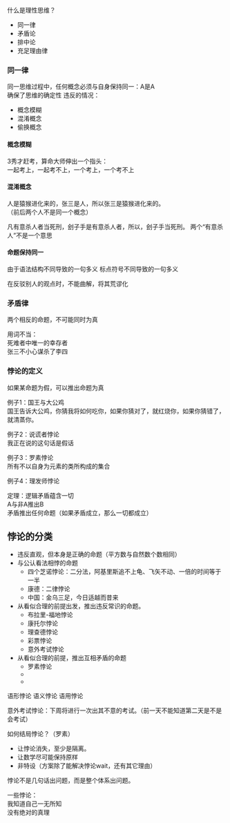 什么是理性思维？  


- 同一律
- 矛盾论
- 排中论
- 充足理由律


### 同一律
同一思维过程中，任何概念必须与自身保持同一：A是A  
确保了思维的确定性
违反的情况：  
-  概念模糊
-  混淆概念
-  偷换概念



#### 概念模糊
3秀才赶考，算命大师伸出一个指头：  
一起考上，一起考不上，一个考上，一个考不上  


#### 混淆概念
人是猿猴进化来的，张三是人，所以张三是猿猴进化来的。  
（前后两个人不是同一个概念）  

凡有意杀人者当死刑，刽子手是有意杀人者，所以，刽子手当死刑。
两个“有意杀人”不是一个意思  


#### 命题保持同一

由于语法结构不同导致的一句多义
标点符号不同导致的一句多义

在反驳别人的观点时，不能曲解，将其荒谬化

### 矛盾律
两个相反的命题，不可能同时为真  


用词不当：  
死难者中唯一的幸存者  
张三不小心谋杀了李四  

### 悖论的定义
如果某命题为假，可以推出命题为真  

例子1：国王与大公鸡  
国王告诉大公鸡，你猜我将如何吃你，如果你猜对了，就红烧你，如果你猜错了，就清蒸你。  


例子2：说谎者悖论  
我正在说的这句话是假话  

例子3：罗素悖论  
所有不以自身为元素的类所构成的集合  

例子4：理发师悖论  



定理：逻辑矛盾蕴含一切  
A与非A推出B  
矛盾推出任何命题（如果矛盾成立，那么一切都成立）  


## 悖论的分类

- 违反直观，但本身是正确的命题（平方数与自然数个数相同）
- 与公认看法相悖的命题
    - 四个芝诺悖论：二分法，阿基里斯追不上龟、飞矢不动、一倍的时间等于一半
    - 康德：二律悖论
    - 中国：金乌三足，今日适越而昔来
- 从看似合理的前提出发，推出违反常识的命题。
    - 布拉里-福地悖论
    - 康托尔悖论
    - 理查德悖论
    - 彩票悖论
    - 意外考试悖论
- 从看似合理的前提，推出互相矛盾的命题
    - 罗素悖论
    -
    -


语形悖论
语义悖论
语用悖论


意外考试悖论：下周将进行一次出其不意的考试。（前一天不能知道第二天是不是会考试）  


如何结局悖论？（罗素）
- 让悖论消失，至少是隔离。  
- 让数学尽可能保持原样  
- 非特设（方案除了能解决悖论wait，还有其它理由）  

悖论不是几句话出问题，而是整个体系出问题。  


一些悖论：  
我知道自己一无所知  
没有绝对的真理  
